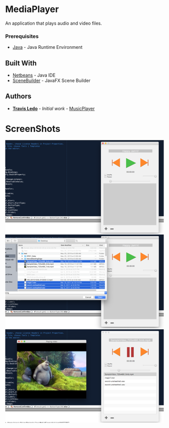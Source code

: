 # MediaPlayer

An application that plays audio and video files.


### Prerequisites

* [Java](https://www.java.com) - Java Runtime Environment


## Built With

* [Netbeans](https://netbeans.org/) - Java IDE
* [SceneBuilder](https://gluonhq.com/products/scene-builder/) - JavaFX Scene Builder


## Authors

* **[Travis Ledo](https://travisledo.github.io)** - *Initial work* - [MusicPlayer](https://github.com/TravisLedo)


# ScreenShots

![Media Player default window](/Screenshots/mediaplayer1.png?raw=true "Media Player default window")
![Media Player adding new files to the playlist](/Screenshots/mediaplayer2.png?raw=true "Media Player adding new files to the playlist")
![Playing a video file in the Media Player](/Screenshots/mediaplayer3.png?raw=true "Playing a video file in the Media Player")
